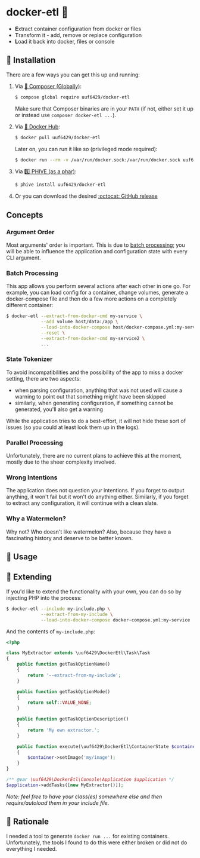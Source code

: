 # docker-etl :watermelon:

<!-- TODO badges go here -->

- **E**xtract container configuration from docker or files
- **T**ransform it - add, remove or replace configuration
- **L**oad it back into docker, files or console

## :floppy_disk: Installation

There are a few ways you can get this up and running:

1. Via [:musical_score: Composer (Globally)](https://getcomposer.org/):
   ```bash
   $ compose global require uuf6429/docker-etl
   ```
   Make sure that Composer binaries are in your `PATH` (if not, either set it up or instead use `composer docker-etl ...`).

2. Via [:whale: Docker Hub](https://hub.docker.com/r/uuf6429):
   ```bash
   $ docker pull uuf6429/docker-etl
   ```
   Later on, you can run it like so (privileged mode required):
   ```bash
   $ docker run --rm -v /var/run/docker.sock:/var/run/docker.sock uuf6429/docker-etl
   ```

3. Via [:five: PHIVE (as a phar)](https://phar.io/):
   ```bash
   $ phive install uuf6429/docker-etl
   ```

4. Or you can download the desired [:octocat: GitHub release](https://github.com/uuf6429/docker-etl/releases)

## Concepts

### Argument Order

Most arguments' order is important. This is due to [batch processing](#-batch-processing); you will be able
to influence the application and configuration state with every CLI argument.

### Batch Processing

This app allows you perform several actions after each other in one go.
For example, you can load config for a container, change volumes, generate a docker-compose file and then do a few more
actions on a completely different container:
```bash
$ docker-etl --extract-from-docker-cmd my-service \
             --add volume host/data:/app \
             --load-into-docker-compose host/docker-compose.yml:my-service \
             --reset \
             --extract-from-docker-cmd my-service2 \
             ...
```

### State Tokenizer

To avoid incompatibilities and the possibility of the app to miss a docker setting, there are two aspects:

- when parsing configuration, anything that was not used will cause a warning to point out that something might have been skipped
- similarly, when generating configuration, if something cannot be generated, you'll also get a warning

While the application tries to do a best-effort, it will not hide these sort of issues (so you could at least look them up in the logs).

### Parallel Processing

Unfortunately, there are no current plans to achieve this at the moment, mostly due to the sheer complexity involved.

### Wrong Intentions

The application does not question your intentions. If you forget to output anything, it won't fail but it won't do anything either.
Similarly, if you forget to extract any configuration, it will continue with a clean slate.

### Why a Watermelon?

Why not? Who doesn't like watermelon? Also, because they have a fascinating history and deserve to be better known.

## :rocket: Usage

<!-- TODO arguments available go here -->

## :electric_plug: Extending

If you'd like to extend the functionality with your own, you can do so by injecting PHP into the process:
```bash
$ docker-etl --include my-include.php \
             --extract-from-my-include \
             --load-into-docker-compose docker-compose.yml:my-service
```
And the contents of `my-include.php`:
```php
<?php

class MyExtractor extends \uuf6429\DockerEtl\Task\Task
{
    public function getTaskOptionName()
    {
        return '--extract-from-my-include';
    }

    public function getTaskOptionMode()
    {
        return self::VALUE_NONE;
    }

    public function getTaskOptionDescription()
    {
        return 'My own extractor.';
    }

    public function execute(\uuf6429\DockerEtl\ContainerState $container)
    {
        $container->setImage('my/image');
    }
}

/** @var \uuf6429\DockerEtl\Console\Application $application */
$application->addTasks([new MyExtractor()]);
```
*Note: feel free to have your class(es) somewhere else and then require/autoload them in your include file.*

## :thought_balloon: Rationale

I needed a tool to generate `docker run ...` for existing containers.
Unfortunately, the tools I found to do this were either broken or did not do everything I needed.
